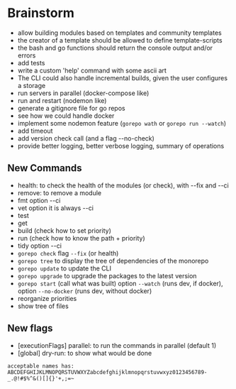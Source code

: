 
# Brainstorm

- allow building modules based on templates and community templates
- the creator of a template should be allowed to define template-scripts
- the bash and go functions should return the console output and/or errors
- add tests
- write a custom 'help' command with some ascii art
- The CLI could also handle incremental builds, given the user configures a storage
- run servers in parallel (docker-compose like)
- run and restart (nodemon like)
- generate a gitignore file for go repos
- see how we could handle docker
- implement some nodemon feature (`gorepo wath` or `gorepo run --watch`)
- add timeout
- add version check call (and a flag --no-check)
- provide better logging, better verbose logging, summary of operations

## New Commands

- health: to check the health of the modules (or check), with --fix and --ci
- remove: to remove a module
- fmt option --ci
- vet option it is always --ci
- test
- get
- build   (check how to set priority)
- run     (check how to know the path + priority)
- tidy option --ci
- `gorepo check` flag `--fix` (or health)
- `gorepo tree` to display the tree of dependencies of the monorepo
- `gorepo update` to update the CLI
- `gorepo upgrade` to upgrade the packages to the latest version
- `gorepo start` (call what was built) option `--watch` (runs dev, if docker), option `--no-docker` (runs dev, without docker)
- reorganize priorities
- show tree of files

## New flags
- [executionFlags] parallel: to run the commands in parallel (default 1)
- [global]         dry-run:  to show what would be done 

```
acceptable names has:
ABCDEFGHIJKLMNOPQRSTUVWXYZabcdefghijklmnopqrstuvwxyz0123456789-_.@!#$%^&()[]{}'+,;=~
```
